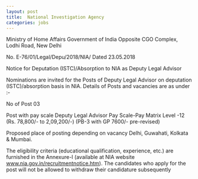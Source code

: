 ```yaml
---
layout: post
title:  National Investigation Agency
categories: jobs
---
```


Ministry of Home Affairs
Government of India
Opposite CGO Complex, Lodhi Road, New Delhi


No. E-76/01/Legal/Depu/2018/NIA/ Dated 23.05.2018


Notice for Deputation (ISTC)/Absorption to NIA
as Deputy Legal Advisor


Nominations are invited for the Posts of Deputy Legal Advisor on deputation
(ISTC)/absorption basis in NIA. Details of Posts and vacancies are as under :-

No of Post 03


Post with pay scale
Deputy Legal Advisor 
Pay Scale-Pay Matrix Level -12 
(Rs. 78,800/- to 2,09,200/-)
(PB-3 with GP 7600/- pre-revised)

 Proposed place of posting depending on vacancy
 Delhi, Guwahati, Kolkata & Mumbai.
 
 
 The eligibility criteria (educational qualification, experience, etc.) are furnished in
the Annexure-I (available at NIA website www.nia.gov.in/recruitmentnotice.htm).
The candidates who apply for the post will not be allowed to
withdraw their candidature subsequently